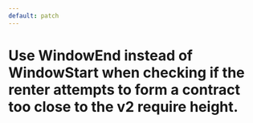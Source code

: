 ```yaml
---
default: patch
---
```


# Use WindowEnd instead of WindowStart when checking if the renter attempts to form a contract too close to the v2 require height.
